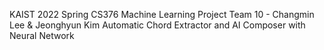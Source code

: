 KAIST 2022 Spring CS376 Machine Learning Project
Team 10 - Changmin Lee & Jeonghyun Kim
Automatic Chord Extractor and AI Composer with Neural Network

